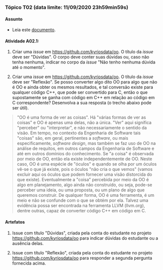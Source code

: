 ### Tópico T02 (data limite: **11/09/2020 23h59min59s**)

#### Assunto

- Leia este [documento](../media/contexto-poo.pdf).

#### Atividade A02.1:

1. Criar uma _issue_ em https://github.com/kyriosdata/oo. O título da _issue_ deve ser "Dúvidas". O corpo deve conter suas dúvidas ou, caso não tenha nenhuma, indicar no corpo da _issue_ "Não tenho nenhuma dúvida até o momento".

1. Criar uma _issue_ em https://github.com/kyriosdata/oo. O título da _issue_ deve ser "Reflexão". Se posso converter algo dito OO para algo que não é OO e ainda obter os mesmos resultados, e tal conversão existe para
   qualquer código C++, que pode ser convertido para C, então o que supostamente se ganha com código em C++ em relação ao código em C correspondente? Desenvolva a sua resposta (o trecho abaixo pode ser útil).

> "OO é uma forma de ver as coisas". Há "várias formas de ver as coisas" e OO é apenas uma delas, não a única. "Ver" aqui significa "perceber" ou "interpretar", e não necessariamente o sentido da visão. Em tempo, no contexto da Engenharia de Software tais "coisas" são, em geral, pertinentes a _software_, ou mais especificamente, _software design_, mas também se faz uso de OO na análise de requitos, em outros campos da Engenharia de Software e até em outros domínios do conhecimento. Se "a coisa" é observada por meio de OO, então ela existe independentemente de OO. Neste caso, OO é uma espécie de "óculos" e quando se olha por um óculos vê-se o que já existe, pois o óculos "não cria o que vemos" (vamos excluir aqui os óculos que podem fornecer uma visão distorcida do que existe). Eventualmente a "coisa" percebida por meio da OO é algo em planejamento, algo ainda não construído, ou seja, pode-se perceber uma ideia, ou uma proposta, ou um plano de algo que queremos construir. De qualquer forma, OO é uma ferramenta, é um meio e não se
> confunde com o que se obtém por ela. Talvez uma evidência possa ser encontrada na ferramenta LLVM (llvm.org), dentre outras, capaz
> de converter código C++ em código em C.

#### Artefatos

1. Issue com título "Dúvidas", criada pela conta do estudante no projeto https://github.com/kyriosdata/oo para indicar dúvidas do estudante ou a ausência delas.

1. Issue com título "Reflexão", criada pela conta do estudante no projeto https://github.com/kyriosdata/oo para responder a segunda pergunta fornecida acima.
